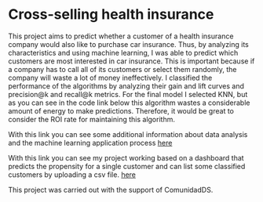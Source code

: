 # Cross-selling health insurance

This project aims to predict whether a customer of a health insurance company would also like to purchase car insurance.
Thus, by analyzing its characteristics and using machine learning, I was able to predict which customers are most interested in car insurance.
This is important because if a company has to call all of its customers or select them randomly, the company will waste a lot of money ineffectively.
I classified the performance of the algorithms by analyzing their gain and lift curves and precision@k and recall@k metrics.
For the final model I selected KNN, but as you can see in the code link below this algorithm wastes a considerable amount of energy to make predictions.
Therefore, it would be great to consider the ROI rate for maintaining this algorithm.

With this link you can see some additional information about data analysis and the machine learning application process [here](https://rpubs.com/cleversonfdo/data_science_with_r)

With this link you can see my project working based on a dashboard that predicts the propensity for a single customer and can list some classified customers by uploading a csv file. [here](https://cleversonoliveira.shinyapps.io/car_insurance_r/)

This project was carried out with the support of ComunidadDS.
